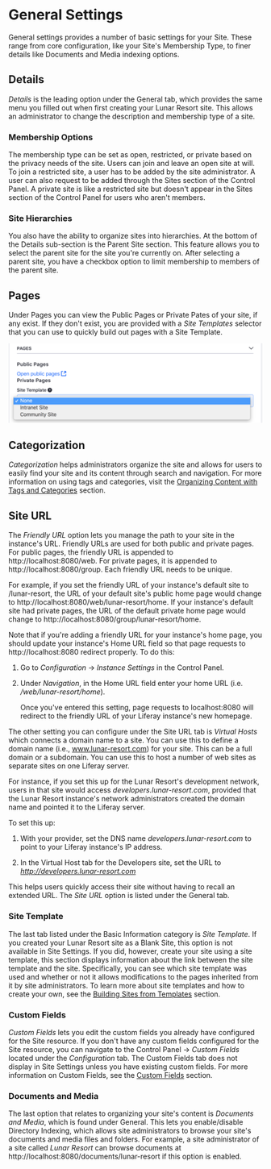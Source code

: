 # General Settings

General settings provides a number of basic settings for your Site. These range from core configuration, like your Site's Membership Type, to finer details like Documents and Media indexing options.

## Details [](id=details)

*Details* is the leading option under the General tab, which provides
the same menu you filled out when first creating your Lunar Resort site. This
allows an administrator to change the description and membership type of a site.

### Membership Options

The membership type can be set as open, restricted, or private based on the
privacy needs of the site. Users can join and leave an open site at will. To
join a restricted site, a user has to be added by the site administrator. A user
can also request to be added through the Sites section of the Control Panel. A
private site is like a restricted site but doesn't appear in the Sites section
of the Control Panel for users who aren't members.

### Site Hierarchies

You also have the ability to organize sites into hierarchies. At the bottom of
the Details sub-section is the Parent Site section. This feature allows you to
select the parent site for the site you're currently on. After selecting a
parent site, you have a checkbox option to limit membership to members of the
parent site.


## Pages

Under Pages you can view the Public Pages or Private Pates of your site, if any 
exist. If they don't exist, you are provided with a *Site Templates* selector 
that you can use to quickly build out pages with a Site Template.

![Figure X: Setting up Google Analytics for your site is very easy: sign up for Google Analytics, receive an ID, and then enter it into the Google Analytics ID field.](../../../../images/selecting-site-template.png)

## Categorization [](id=categorization)

*Categorization* helps administrators organize the site and allows for users to 
easily find your site and its content through search and navigation. For more 
information on using tags and categories, visit the
[Organizing Content with Tags and Categories](/discover/portal/-/knowledge_base/7-1/organizing-content-with-tags-and-categories) section.

## Site URL [](id=site-url)

The *Friendly URL* option lets you manage the path to your site in the 
instance's URL. Friendly URLs are used for both public and private pages. For 
public pages, the friendly URL is appended to http://localhost:8080/web. For 
private pages, it is appended  to http://localhost:8080/group. Each friendly 
URL needs to be unique.

For example, if you set the friendly URL of your instance's default site to 
/lunar-resort, the URL of your default site's public home page would change to 
http://localhost:8080/web/lunar-resort/home. If your instance's default site had
private pages, the URL of the default private home page would change to
http://localhost:8080/group/lunar-resort/home.

Note that if you're adding a friendly URL for your instance's home page, you
should update your instance's Home URL field so that page requests to
http://localhost:8080 redirect properly. To do this:

1.  Go to *Configuration* &rarr; *Instance Settings* in the Control Panel.

2.  Under *Navigation*, in the Home URL field enter your home URL (i.e. */web/lunar-resort/home*).

    Once you've entered this setting, page requests to localhost:8080 will 
    redirect to the friendly URL of your Liferay instance's new homepage.

The other setting you can configure under the Site URL tab is *Virtual Hosts* 
which connects a domain name to a site. You can use this to define a domain 
name (i.e., www.lunar-resort.com) for your site. This can be a full domain or a 
subdomain. You can use this to host a number of web sites as separate sites on 
one Liferay server.

For instance, if you set this up for the Lunar Resort's development network,
users in that site would access *developers.lunar-resort.com*,
provided that the Lunar Resort instance's network administrators created the
domain name and pointed it to the Liferay server.

To set this up:

1.  With your provider, set the DNS name *developers.lunar-resort.com* to point 
    to your Liferay instance's IP address.

2.  In the Virtual Host tab for the Developers site, set the URL to
    *http://developers.lunar-resort.com*

This helps users quickly access their site without having to recall an extended 
URL. The *Site URL* option is listed under the General tab.


### Site Template [](id=site-template)

The last tab listed under the Basic Information category is *Site Template*. If
you created your Lunar Resort site as a Blank Site, this option is not available
in Site Settings. If you did, however, create your site using a site template,
this section displays information about the link between the site template and
the site. Specifically, you can see which site template was used and whether or
not it allows modifications to the pages inherited from it by site
administrators. To learn more about site templates and how to create your own,
see the [Building Sites from Templates](/discover/portal/-/knowledge_base/7-1/building-sites-from-templates)
section.


### Custom Fields [](id=custom-fields)

*Custom Fields* lets you edit the custom fields you already have configured
for the Site resource. If you don't have any custom fields configured for the
Site resource, you can navigate to the Control Panel &rarr; *Custom Fields*
located under the *Configuration* tab. The Custom Fields tab does not display in
Site Settings unless you have existing custom fields. For more information on
Custom Fields, see the
[Custom Fields](https://dev.liferay.com/discover/portal/-/knowledge_base/7-1/custom-fields)
section.

### Documents and Media [](id=documents-and-media)

The last option that relates to organizing your site's content is *Documents and
Media*, which is found under General. This lets you enable/disable Directory
Indexing, which allows site administrators to browse your site's documents and
media files and folders. For example, a site administrator of a site called
*Lunar Resort* can browse documents at
http://localhost:8080/documents/lunar-resort if this option is enabled.

